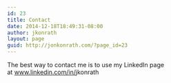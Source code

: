 ```yaml
---
id: 23
title: Contact
date: 2014-12-18T18:49:31-08:00
author: jkonrath
layout: page
guid: http://jonkonrath.com/?page_id=23
---
```

The best way to contact me is to use my LinkedIn page at <a href="www.linkedin.com/in/jkonrath" target="_blank"><span class="domain">www.linkedin.com/in/</span><span class="vanity-name">jkonrath</span></a>